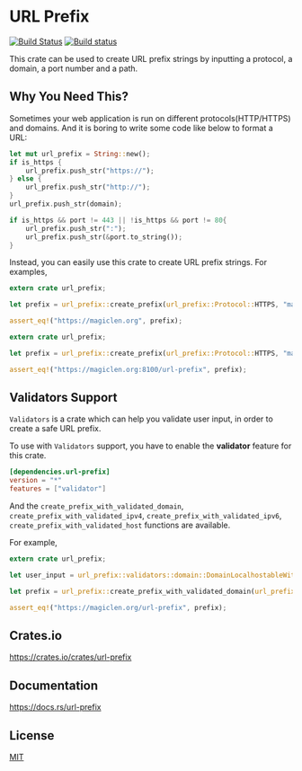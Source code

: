 URL Prefix
====================

[![Build Status](https://travis-ci.org/magiclen/url-prefix.svg?branch=master)](https://travis-ci.org/magiclen/url-prefix)
[![Build status](https://ci.appveyor.com/api/projects/status/um6hn4u0122dfmvy/branch/master?svg=true)](https://ci.appveyor.com/project/magiclen/url-prefix/branch/master)

This crate can be used to create URL prefix strings by inputting a protocol, a domain, a port number and a path.

## Why You Need This?

Sometimes your web application is run on different protocols(HTTP/HTTPS) and domains. And it is boring to write some code like below to format a URL:

```rust
let mut url_prefix = String::new();
if is_https {
    url_prefix.push_str("https://");
} else {
    url_prefix.push_str("http://");
}
url_prefix.push_str(domain);

if is_https && port != 443 || !is_https && port != 80{
    url_prefix.push_str(":");
    url_prefix.push_str(&port.to_string());
}
```

Instead, you can easily use this crate to create URL prefix strings. For examples,

```rust
extern crate url_prefix;

let prefix = url_prefix::create_prefix(url_prefix::Protocol::HTTPS, "magiclen.org", None, None);

assert_eq!("https://magiclen.org", prefix);
```

```rust
extern crate url_prefix;

let prefix = url_prefix::create_prefix(url_prefix::Protocol::HTTPS, "magiclen.org", Some(8100), Some("url-prefix"));

assert_eq!("https://magiclen.org:8100/url-prefix", prefix);
```

## Validators Support

`Validators` is a crate which can help you validate user input, in order to create a safe URL prefix.

To use with `Validators` support, you have to enable the **validator** feature for this crate.

```toml
[dependencies.url-prefix]
version = "*"
features = ["validator"]
```
And the `create_prefix_with_validated_domain`, `create_prefix_with_validated_ipv4`, `create_prefix_with_validated_ipv6`, `create_prefix_with_validated_host` functions are available.

For example,

```rust
extern crate url_prefix;

let user_input = url_prefix::validators::domain::DomainLocalhostableWithPort::from_str("magiclen.org:443").unwrap();

let prefix = url_prefix::create_prefix_with_validated_domain(url_prefix::Protocol::HTTPS, user_input.as_domain(), Some("url-prefix"));

assert_eq!("https://magiclen.org/url-prefix", prefix);
```

## Crates.io

https://crates.io/crates/url-prefix

## Documentation

https://docs.rs/url-prefix

## License

[MIT](LICENSE)
